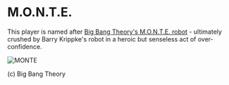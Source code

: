 # M.O.N.T.E.

This player is named after [Big Bang Theory's M.O.N.T.E. robot](https://bigbangtheory.fandom.com/de/wiki/M.O.N.T.E.) - ultimately crushed by Barry Krippke's robot in a heroic but senseless act of over-confidence.  

![MONTE](https://static.wikia.nocookie.net/bigbangtheory/images/1/10/Monte.png/revision/latest?cb=20111229122742&path-prefix=de)

(c) Big Bang Theory
